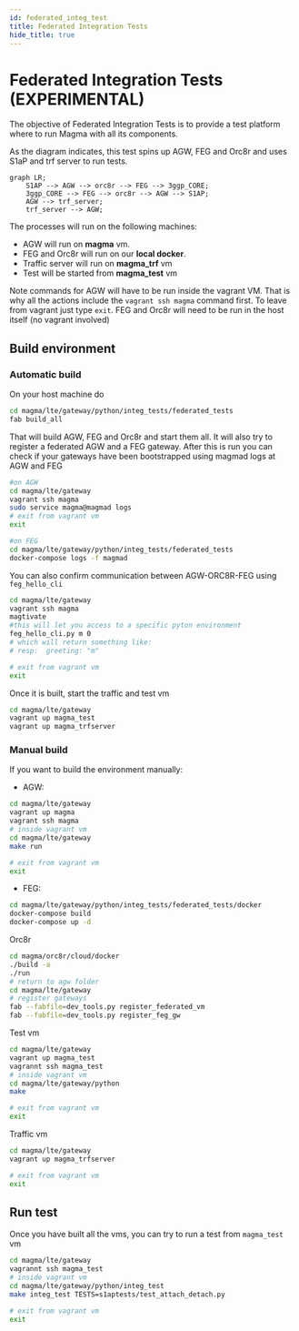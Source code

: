 ```yaml
---
id: federated_integ_test
title: Federated Integration Tests
hide_title: true
---
```

# Federated Integration Tests (EXPERIMENTAL)

The objective of Federated Integration Tests is to provide a test platform
where to run Magma with all its components.

As the diagram indicates, this test spins up AGW, FEG and Orc8r
and uses S1aP and trf server to run tests.

```mermaid
graph LR;
    S1AP --> AGW --> orc8r --> FEG --> 3ggp_CORE;
    3ggp_CORE --> FEG --> orc8r --> AGW --> S1AP;
    AGW --> trf_server;
    trf_server --> AGW;
```

The processes will run on the following machines:
- AGW will run on **magma** vm.
- FEG and Orc8r will run on our **local docker**.
- Traffic server will run on **magma_trf** vm
- Test will be started from **magma_test** vm

Note commands for AGW will have to be run inside the vagrant VM. That is
why all the actions include the `vagrant ssh magma` command first. To leave
from vagrant just type `exit`. FEG and Orc8r will need to be run in the
host itself (no vagrant involved)

## Build environment
### Automatic build
On your host machine do
```bash
cd magma/lte/gateway/python/integ_tests/federated_tests
fab build_all
```
That will build AGW, FEG and Orc8r and start them all. It will also try to
register a federated AGW and a FEG gateway. After this is run you can check
if your gateways have been bootstrapped using magmad logs at AGW and FEG
```bash
#on AGW
cd magma/lte/gateway
vagrant ssh magma
sudo service magma@magmad logs
# exit from vagrant vm
exit

#on FEG
cd magma/lte/gateway/python/integ_tests/federated_tests
docker-compose logs -f magmad
```

You can also confirm communication between AGW-ORC8R-FEG using `feg_hello_cli`
```bash
cd magma/lte/gateway
vagrant ssh magma
magtivate
#this will let you access to a specific pyton environment
feg_hello_cli.py m 0
# which will return something like:
# resp:  greeting: "m"

# exit from vagrant vm
exit
```


Once it is built, start the traffic and test vm
```bash
cd magma/lte/gateway
vagrant up magma_test
vagrant up magma_trfserver
```

### Manual build
If you want to build the environment manually:
- AGW:
```bash
cd magma/lte/gateway
vagrant up magma
vagrant ssh magma
# inside vagrant vm
cd magma/lte/gateway
make run

# exit from vagrant vm
exit
```
- FEG:
```bash
cd magma/lte/gateway/python/integ_tests/federated_tests/docker
docker-compose build
docker-compose up -d
```
Orc8r
```bash
cd magma/orc8r/cloud/docker
./build -a
./run
# return to agw folder
cd magma/lte/gateway
# register gateways
fab --fabfile=dev_tools.py register_federated_vm
fab --fabfile=dev_tools.py register_feg_gw
```
Test vm
```bash
cd magma/lte/gateway
vagrant up magma_test
vagrannt ssh magma_test
# inside vagrant vm
cd magma/lte/gateway/python
make

# exit from vagrant vm
exit
```
Traffic vm
```bash
cd magma/lte/gateway
vagrant up magma_trfserver

# exit from vagrant vm
exit
```

## Run test

Once you have built all the vms, you can try to run a test from
`magma_test` vm
```bash
cd magma/lte/gateway
vagrannt ssh magma_test
# inside vagrant vm
cd magma/lte/gateway/python/integ_test
make integ_test TESTS=s1aptests/test_attach_detach.py

# exit from vagrant vm
exit
```
